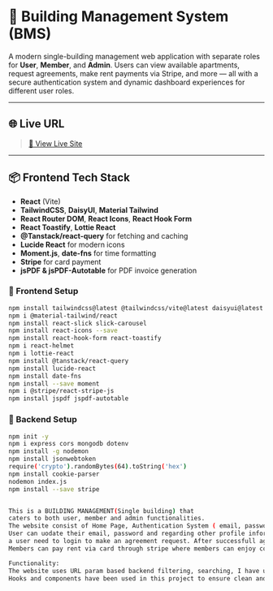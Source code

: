 # 🏢 Building Management System (BMS)

A modern single-building management web application with separate roles for **User**, **Member**, and **Admin**.
Users can view available apartments, request agreements, make rent payments via Stripe, and more — all with a
secure authentication system and dynamic dashboard experiences for different user roles.

---

## 🌐 Live URL

> [🚀 View Live Site](https://your-live-site-link.com)

---

## 📦 Frontend Tech Stack

- **React** (Vite)
- **TailwindCSS**, **DaisyUI**, **Material Tailwind**
- **React Router DOM**, **React Icons**, **React Hook Form**
- **React Toastify**, **Lottie React**
- **@Tanstack/react-query** for fetching and caching
- **Lucide React** for modern icons
- **Moment.js**, **date-fns** for time formatting
- **Stripe** for card payment
- **jsPDF & jsPDF-Autotable** for PDF invoice generation

### 🔧 Frontend Setup

```bash
npm install tailwindcss@latest @tailwindcss/vite@latest daisyui@latest
npm i @material-tailwind/react
npm install react-slick slick-carousel
npm install react-icons --save
npm install react-hook-form react-toastify
npm i react-helmet
npm i lottie-react
npm install @tanstack/react-query
npm install lucide-react
npm install date-fns
npm install --save moment
npm i @stripe/react-stripe-js
npm install jspdf jspdf-autotable

```

### 🔧 Backend Setup

```bash
npm init -y
npm i express cors mongodb dotenv
npm install -g nodemon
npm install jsonwebtoken
require('crypto').randomBytes(64).toString('hex')
npm install cookie-parser
nodemon index.js
npm install --save stripe

```

```bash

This is a BUILDING MANAGEMENT(Single building) that
caters to both user, member and admin functionalities.
The website consist of Home Page, Authentication System ( email, password and google login via firebase).
User can uodate their email, password and regarding other profile information. We have Apartment details in card where
a user need to login to make an agreement request. After successfull agreement user will be promoted to member. We have three different dashboard for user, member and admin.
Members can pay rent via card through stripe where members can enjoy coupons.The admin/owner will be able to change the availability of a coupon. Members and users can leave a review and every visitor can reach out to our admin team.

```

```bash
Functionality:
The website uses URL param based backend filtering, searching, I have used tanstack query in this project. For authentication Firebase and for database mongodb is used. For frontend react and backend express is used.
Hooks and components have been used in this project to ensure clean and sufficient code reusability. The website is protected via JWT implementation. I have also used axios interceptor.

```
